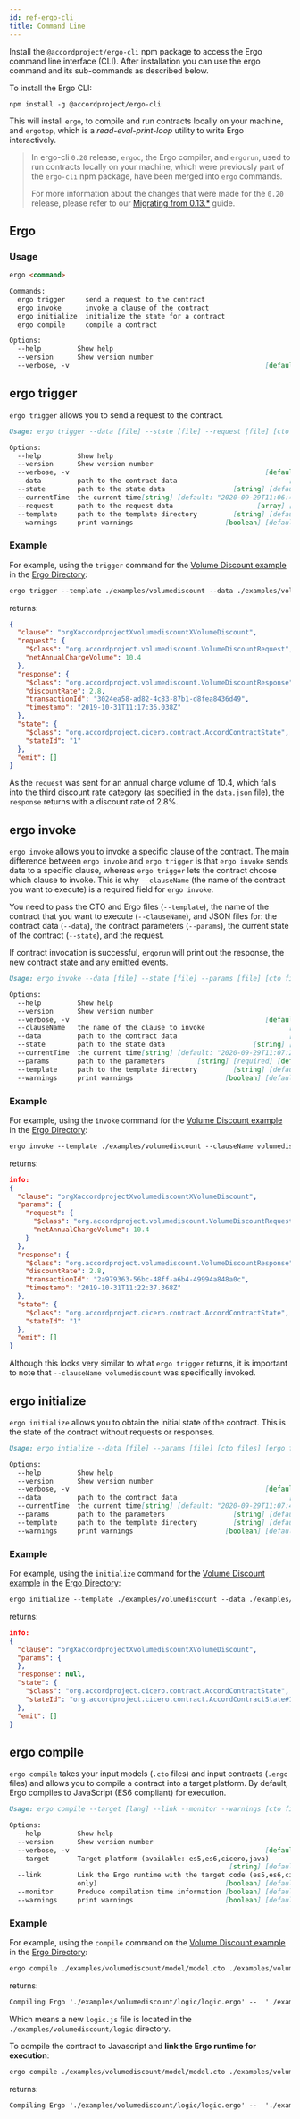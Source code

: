 ```yaml
---
id: ref-ergo-cli
title: Command Line
---
```


Install the `@accordproject/ergo-cli` npm package to access the Ergo command line interface (CLI). After installation you can use the ergo command and its sub-commands as described below.

To install the Ergo CLI:
```
npm install -g @accordproject/ergo-cli
```

This will install `ergo`, to compile and run contracts locally on your machine, and `ergotop`, which is a _read-eval-print-loop_ utility to write Ergo interactively.

> In ergo-cli `0.20` release, `ergoc`, the Ergo compiler, and `ergorun`, used to run contracts locally on your machine, which were previously part of the `ergo-cli` npm package, have been merged into `ergo` commands.
>
> For more information about the changes that were made for the `0.20` release, please refer to our [Migrating from 0.13.\*](0.13to0.20.html) guide.


## Ergo

### Usage

```md
ergo <command>

Commands:
  ergo trigger     send a request to the contract
  ergo invoke      invoke a clause of the contract
  ergo initialize  initialize the state for a contract
  ergo compile     compile a contract

Options:
  --help         Show help                                             [boolean]
  --version      Show version number                                   [boolean]
  --verbose, -v                                                 [default: false]
```

## ergo trigger
`ergo trigger` allows you to send a request to the contract.

```md
Usage: ergo trigger --data [file] --state [file] --request [file] [cto files] [ergo files]

Options:
  --help         Show help                                             [boolean]
  --version      Show version number                                   [boolean]
  --verbose, -v                                                 [default: false]
  --data         path to the contract data                            [required]
  --state        path to the state data                 [string] [default: null]
  --currentTime  the current time[string] [default: "2020-09-29T11:06:48-04:00"]
  --request      path to the request data                     [array] [required]
  --template     path to the template directory         [string] [default: null]
  --warnings     print warnings                       [boolean] [default: false]
```

### Example

For example, using the `trigger` command for the [Volume Discount example](https://github.com/accordproject/ergo/tree/master/examples/volumediscount) in the [Ergo Directory](https://github.com/accordproject/ergo):

```md
ergo trigger --template ./examples/volumediscount --data ./examples/volumediscount/data.json --request ./examples/volumediscount/request.json --state ./examples/volumediscount/state.json
```

returns:

```json
{
  "clause": "orgXaccordprojectXvolumediscountXVolumeDiscount",
  "request": {
    "$class": "org.accordproject.volumediscount.VolumeDiscountRequest",
    "netAnnualChargeVolume": 10.4
  },
  "response": {
    "$class": "org.accordproject.volumediscount.VolumeDiscountResponse",
    "discountRate": 2.8,
    "transactionId": "3024ea58-ad82-4c83-87b1-d8fea8436d49",
    "timestamp": "2019-10-31T11:17:36.038Z"
  },
  "state": {
    "$class": "org.accordproject.cicero.contract.AccordContractState",
    "stateId": "1"
  },
  "emit": []
}
```

As the `request` was sent for an annual charge volume of 10.4, which falls into the third discount rate category (as specified in the `data.json` file), the `response` returns with a discount rate of 2.8%.

## ergo invoke
`ergo invoke` allows you to invoke a specific clause of the contract. The main difference between `ergo invoke` and `ergo trigger` is that `ergo invoke` sends data to a specific clause, whereas `ergo trigger` lets the contract choose which clause to invoke. This is why `--clauseName` (the name of the contract you want to execute) is a required field for `ergo invoke`.

You need to pass the CTO and Ergo files (`--template`), the name of the contract that you want to execute (`--clauseName`), and JSON files for: the contract data (`--data`), the contract parameters (`--params`), the current state of the contract (`--state`), and the request.

If contract invocation is successful, `ergorun` will print out the response, the new contract state and any emitted events.

```md
Usage: ergo invoke --data [file] --state [file] --params [file] [cto files] [ergo files]

Options:
  --help         Show help                                             [boolean]
  --version      Show version number                                   [boolean]
  --verbose, -v                                                 [default: false]
  --clauseName   the name of the clause to invoke                     [required]
  --data         path to the contract data                            [required]
  --state        path to the state data                      [string] [required]
  --currentTime  the current time[string] [default: "2020-09-29T11:07:24-04:00"]
  --params       path to the parameters        [string] [required] [default: {}]
  --template     path to the template directory         [string] [default: null]
  --warnings     print warnings                       [boolean] [default: false]
```

### Example

For example, using the `invoke` command for the [Volume Discount example](https://github.com/accordproject/ergo/tree/master/examples/volumediscount) in the [Ergo Directory](https://github.com/accordproject/ergo):

```md
ergo invoke --template ./examples/volumediscount --clauseName volumediscount --data ./examples/volumediscount/data.json --params ./examples/volumediscount/params.json --state ./examples/volumediscount/state.json
```

returns:

```json
info:
{
  "clause": "orgXaccordprojectXvolumediscountXVolumeDiscount",
  "params": {
    "request": {
      "$class": "org.accordproject.volumediscount.VolumeDiscountRequest",
      "netAnnualChargeVolume": 10.4
    }
  },
  "response": {
    "$class": "org.accordproject.volumediscount.VolumeDiscountResponse",
    "discountRate": 2.8,
    "transactionId": "2a979363-56bc-48ff-a6b4-49994a848a0c",
    "timestamp": "2019-10-31T11:22:37.368Z"
  },
  "state": {
    "$class": "org.accordproject.cicero.contract.AccordContractState",
    "stateId": "1"
  },
  "emit": []
}
```

Although this looks very similar to what `ergo trigger` returns, it is important to note that `--clauseName volumediscount` was specifically invoked.

## ergo initialize
`ergo initialize` allows you to obtain the initial state of the contract. This is the state of the contract without requests or responses.

```md
Usage: ergo intialize --data [file] --params [file] [cto files] [ergo files]

Options:
  --help         Show help                                             [boolean]
  --version      Show version number                                   [boolean]
  --verbose, -v                                                 [default: false]
  --data         path to the contract data                            [required]
  --currentTime  the current time[string] [default: "2020-09-29T11:07:47-04:00"]
  --params       path to the parameters                 [string] [default: null]
  --template     path to the template directory         [string] [default: null]
  --warnings     print warnings                       [boolean] [default: false]
```

### Example

For example, using the `initialize` command for the [Volume Discount example](https://github.com/accordproject/ergo/tree/master/examples/volumediscount) in the [Ergo Directory](https://github.com/accordproject/ergo):

```md
ergo initialize --template ./examples/volumediscount --data ./examples/volumediscount/data.json
```

returns:

```json
info:
{
  "clause": "orgXaccordprojectXvolumediscountXVolumeDiscount",
  "params": {
  },
  "response": null,
  "state": {
    "$class": "org.accordproject.cicero.contract.AccordContractState",
    "stateId": "org.accordproject.cicero.contract.AccordContractState#1"
  },
  "emit": []
}
```

## ergo compile
`ergo compile` takes your input models (`.cto` files) and input contracts (`.ergo` files) and allows you to compile a contract into a target platform. By default, Ergo compiles to JavaScript (ES6 compliant) for execution.


```md
Usage: ergo compile --target [lang] --link --monitor --warnings [cto files] [ergo files]

Options:
  --help         Show help                                             [boolean]
  --version      Show version number                                   [boolean]
  --verbose, -v                                                 [default: false]
  --target       Target platform (available: es5,es6,cicero,java)
                                                       [string] [default: "es6"]
  --link         Link the Ergo runtime with the target code (es5,es6,cicero
                 only)                                [boolean] [default: false]
  --monitor      Produce compilation time information [boolean] [default: false]
  --warnings     print warnings                       [boolean] [default: false]
```

### Example
For example, using the `compile` command on the [Volume Discount example](https://github.com/accordproject/ergo/tree/master/examples/volumediscount) in the [Ergo Directory](https://github.com/accordproject/ergo):

```md
ergo compile ./examples/volumediscount/model/model.cto ./examples/volumediscount/logic/logic.ergo
```

returns:

```md
Compiling Ergo './examples/volumediscount/logic/logic.ergo' --  './examples/volumediscount/logic/logic.js'
```

Which means a new `logic.js` file is located in the `./examples/volumediscount/logic` directory.

To compile the contract to Javascript and **link the Ergo runtime for execution**:
```md
ergo compile ./examples/volumediscount/model/model.cto ./examples/volumediscount/logic/logic.ergo --link
```

returns:

```md
Compiling Ergo './examples/volumediscount/logic/logic.ergo' --  './examples/volumediscount/logic/logic.js'
```

